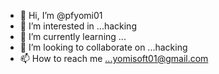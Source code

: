 - 👋 Hi, I’m @pfyomi01
- 👀 I’m interested in ...hacking
- 🌱 I’m currently learning ...
- 💞️ I’m looking to collaborate on ...hacking
- 📫 How to reach me ...yomisoft01@gmail.com

<!---
pfyomi01/pfyomi01 is a ✨ special ✨ repository because its `README.md` (this file) appears on your GitHub profile.
You can click the Preview link to take a look at your changes.
--->
